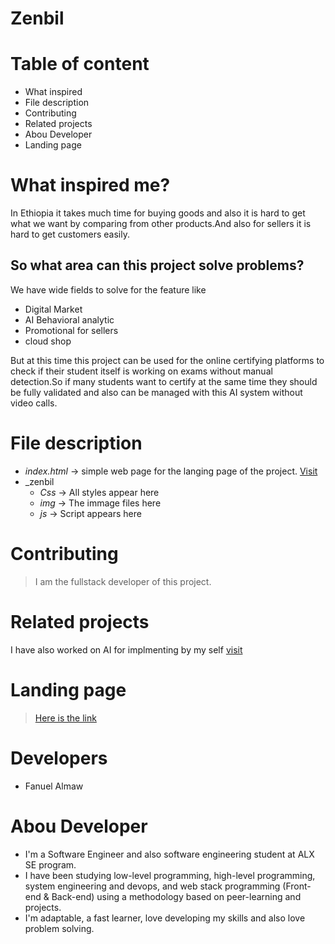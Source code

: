 #                              Zenbil

# Table of content
- What inspired 
- File description
- Contributing
- Related projects
- Abou Developer
- Landing page
# What inspired me?
In Ethiopia it takes much time for buying goods and also it is hard to get what we want by comparing from other products.And also for sellers it is hard to get customers easily.
## So what area can this project solve problems?
We have wide fields to solve for the feature like
- Digital Market
- AI Behavioral analytic
- Promotional for sellers
- cloud shop

But at this time this project can be used for the online certifying platforms to check if their student itself is working on exams without manual detection.So if many students want to certify at the same time they should be fully validated and also can be managed with this AI system without video calls.

# File description
- _index.html_ -> simple web page for the langing page of the project. [Visit](https://fanuelal.github.io/Zenbil-Ecommerce/)
- _zenbil
  - _Css_ -> All styles appear here
  - _img_ -> The immage files here
  - _js_ -> Script appears here



# Contributing

> I am the fullstack developer of this project.

# Related projects

I have also worked on  AI for implmenting by my self [visit](https://github.com/fanuelal/Blenx)

# Landing page
> [Here is the link](https://fanuelal.github.io/)
 # Developers
 - Fanuel Almaw
 
 # Abou Developer
 - I'm a Software Engineer and also software engineering student at ALX SE program.
 - I have been studying low-level programming, high-level programming, system engineering and devops, and web stack programming (Front-end & Back-end) using a methodology based on peer-learning and projects.
 - I'm  adaptable, a fast learner, love developing my skills and also love problem solving.

 
